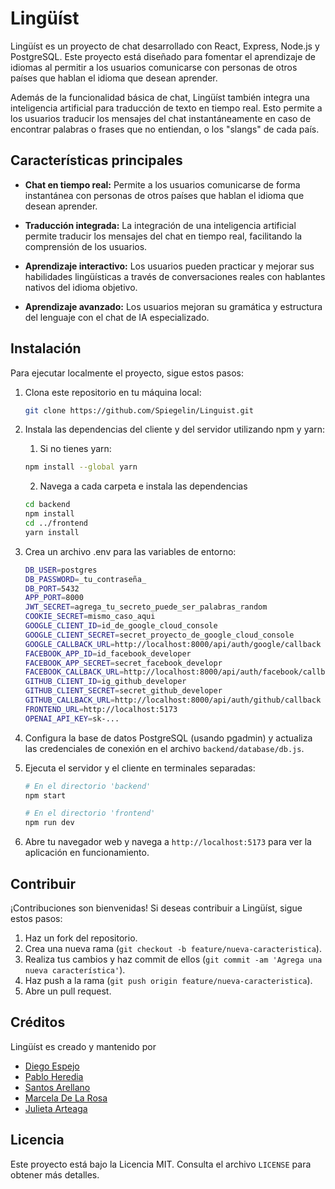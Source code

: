 # Lingüíst

Lingüíst es un proyecto de chat desarrollado con React, Express, Node.js y PostgreSQL. Este proyecto está diseñado para fomentar el aprendizaje de idiomas al permitir a los usuarios comunicarse con personas de otros países que hablan el idioma que desean aprender.

Además de la funcionalidad básica de chat, Lingüíst también integra una inteligencia artificial para traducción de texto en tiempo real. Esto permite a los usuarios traducir los mensajes del chat instantáneamente en caso de encontrar palabras o frases que no entiendan, o los "slangs" de cada país.

## Características principales

- **Chat en tiempo real:** Permite a los usuarios comunicarse de forma instantánea con personas de otros países que hablan el idioma que desean aprender.
  
- **Traducción integrada:** La integración de una inteligencia artificial permite traducir los mensajes del chat en tiempo real, facilitando la comprensión de los usuarios.

- **Aprendizaje interactivo:** Los usuarios pueden practicar y mejorar sus habilidades lingüísticas a través de conversaciones reales con hablantes nativos del idioma objetivo.

- **Aprendizaje avanzado:** Los usuarios mejoran su gramática y estructura del lenguaje con el chat de IA especializado.

  
## Instalación

Para ejecutar localmente el proyecto, sigue estos pasos:

1. Clona este repositorio en tu máquina local:
     ```bash
    git clone https://github.com/Spiegelin/Linguist.git
    ```
2. Instala las dependencias del cliente y del servidor utilizando npm y yarn:
   1. Si no tienes yarn:
    ```bash
    npm install --global yarn
    ```
   2. Navega a cada carpeta e instala las dependencias
    ```bash
    cd backend
    npm install 
    cd ../frontend
    yarn install
    ```

3. Crea un archivo .env para las variables de entorno:
    ```bash
    DB_USER=postgres
    DB_PASSWORD=_tu_contraseña_
    DB_PORT=5432
    APP_PORT=8000
    JWT_SECRET=agrega_tu_secreto_puede_ser_palabras_random
    COOKIE_SECRET=mismo_caso_aqui
    GOOGLE_CLIENT_ID=id_de_google_cloud_console
    GOOGLE_CLIENT_SECRET=secret_proyecto_de_google_cloud_console
    GOOGLE_CALLBACK_URL=http://localhost:8000/api/auth/google/callback
    FACEBOOK_APP_ID=id_facebook_developer
    FACEBOOK_APP_SECRET=secret_facebook_developr
    FACEBOOK_CALLBACK_URL=http://localhost:8000/api/auth/facebook/callback
    GITHUB_CLIENT_ID=ig_github_developer
    GITHUB_CLIENT_SECRET=secret_github_developer
    GITHUB_CALLBACK_URL=http://localhost:8000/api/auth/github/callback
    FRONTEND_URL=http://localhost:5173
    OPENAI_API_KEY=sk-...
    ```

4. Configura la base de datos PostgreSQL (usando pgadmin) y actualiza las credenciales de conexión en el archivo `backend/database/db.js`.
   

5. Ejecuta el servidor y el cliente en terminales separadas:
    ```bash
    # En el directorio 'backend'
    npm start

    # En el directorio 'frontend'
    npm run dev
    ```
6. Abre tu navegador web y navega a `http://localhost:5173` para ver la aplicación en funcionamiento.

## Contribuir

¡Contribuciones son bienvenidas! Si deseas contribuir a Lingüíst, sigue estos pasos:

1. Haz un fork del repositorio.
2. Crea una nueva rama (`git checkout -b feature/nueva-caracteristica`).
3. Realiza tus cambios y haz commit de ellos (`git commit -am 'Agrega una nueva característica'`).
4. Haz push a la rama (`git push origin feature/nueva-caracteristica`).
5. Abre un pull request.

## Créditos

Lingüíst es creado y mantenido por 
- [Diego Espejo](https://github.com/Spiegelin)
- [Pablo Heredia](https://github.com/Pablo389)
- [Santos Arellano](https://github.com/Santos-Arellano)
- [Marcela De La Rosa](https://github.com/MARCHELUKI)
- [Julieta Arteaga](https://github.com/julietarteaga)

## Licencia

Este proyecto está bajo la Licencia MIT. Consulta el archivo `LICENSE` para obtener más detalles.